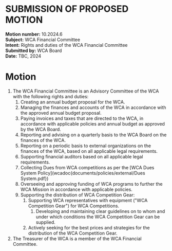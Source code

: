 # SUBMISSION OF PROPOSED MOTION

**Motion number:** 10.2024.6  
**Subject:** WCA Financial Committee  
**Intent:** Rights and duties of the WCA Financial Committee  
**Submitted by:** WCA Board  
**Date:** TBC, 2024

# Motion

1. The WCA Financial Committee is an Advisory Committee of the WCA with the following rights and duties:
   1. Creating an annual budget proposal for the WCA.
   2. Managing the finances and accounts of the WCA in accordance with the approved annual budget proposal.
   3. Paying invoices and taxes that are directed to the WCA, in accordance with applicable policies and annual budget as approved by the WCA Board.
   4. Reporting and advising on a quarterly basis to the WCA Board on the finances of the WCA.
   5. Reporting on a periodic basis to external organizations on the finances of the WCA, based on all applicable legal requirements.
   6. Supporting financial auditors based on all applicable legal requirements.
   7. Collecting Dues from WCA competitions as per the [WCA Dues System Policy](wcadoc{documents/policies/external/Dues System.pdf})
   8. Overseeing and approving funding of WCA programs to further the WCA Mission in accordance with applicable policies.
   9. Supporting the distribution of WCA Competition Gear:
      1. Supporting WCA representatives with equipment ("WCA Competition Gear") for WCA Competitions.
         1. Developing and maintaining clear guidelines on to whom and under which conditions the WCA Competition Gear can be supplied.
      2. Actively seeking for the best prices and strategies for the distribution of the WCA Competition Gear.
2. The Treasurer of the WCA is a member of the WCA Financial Committee.
